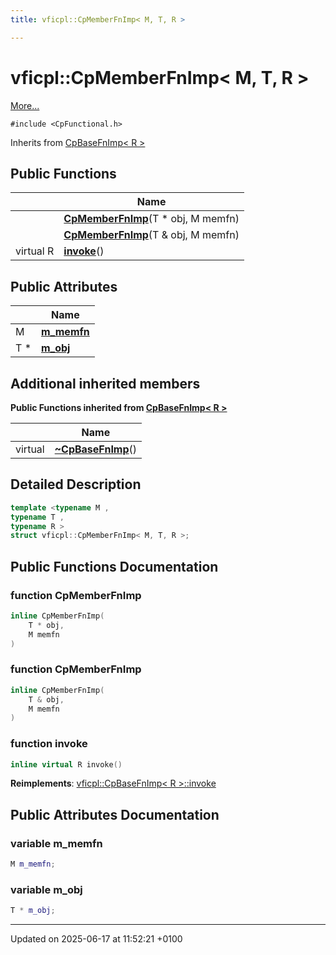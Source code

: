 ```yaml
---
title: vficpl::CpMemberFnImp< M, T, R >

---
```


# vficpl::CpMemberFnImp< M, T, R >



 [More...](#detailed-description)


`#include <CpFunctional.h>`

Inherits from [CpBaseFnImp< R >](structvficpl_1_1_cp_base_fn_imp_3_01_r_01_4.md)

## Public Functions

|                | Name           |
| -------------- | -------------- |
| | **[CpMemberFnImp](structvficpl_1_1_cp_member_fn_imp_3_01_m_00_01_t_00_01_r_01_4.md#function-cpmemberfnimp)**(T * obj, M memfn) |
| | **[CpMemberFnImp](structvficpl_1_1_cp_member_fn_imp_3_01_m_00_01_t_00_01_r_01_4.md#function-cpmemberfnimp)**(T & obj, M memfn) |
| virtual R | **[invoke](structvficpl_1_1_cp_member_fn_imp_3_01_m_00_01_t_00_01_r_01_4.md#function-invoke)**() |

## Public Attributes

|                | Name           |
| -------------- | -------------- |
| M | **[m_memfn](structvficpl_1_1_cp_member_fn_imp_3_01_m_00_01_t_00_01_r_01_4.md#variable-m-memfn)**  |
| T * | **[m_obj](structvficpl_1_1_cp_member_fn_imp_3_01_m_00_01_t_00_01_r_01_4.md#variable-m-obj)**  |

## Additional inherited members

**Public Functions inherited from [CpBaseFnImp< R >](structvficpl_1_1_cp_base_fn_imp_3_01_r_01_4.md)**

|                | Name           |
| -------------- | -------------- |
| virtual | **[~CpBaseFnImp](structvficpl_1_1_cp_base_fn_imp_3_01_r_01_4.md#function-~cpbasefnimp)**() |


## Detailed Description

```cpp
template <typename M ,
typename T ,
typename R >
struct vficpl::CpMemberFnImp< M, T, R >;
```

## Public Functions Documentation

### function CpMemberFnImp

```cpp
inline CpMemberFnImp(
    T * obj,
    M memfn
)
```


### function CpMemberFnImp

```cpp
inline CpMemberFnImp(
    T & obj,
    M memfn
)
```


### function invoke

```cpp
inline virtual R invoke()
```


**Reimplements**: [vficpl::CpBaseFnImp< R >::invoke](structvficpl_1_1_cp_base_fn_imp_3_01_r_01_4.md#function-invoke)


## Public Attributes Documentation

### variable m_memfn

```cpp
M m_memfn;
```


### variable m_obj

```cpp
T * m_obj;
```


-------------------------------

Updated on 2025-06-17 at 11:52:21 +0100
